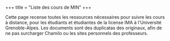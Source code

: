 +++
title = "Liste des cours de MIN"
+++

Cette page recense toutes les ressources nécessaires pour suivre les cours à distance,
pour les étudiants et étudiantes de la license IMA à l'Université Grenoble-Alpes.
Les documents sont des duplicatas des originaux, afin de ne pas surcharger Chamilo ou les sites
personnels des professeurs.
